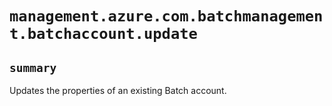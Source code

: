 # `management.azure.com.batchmanagement.batchaccount.update`

## `summary`
Updates the properties of an existing Batch account.


